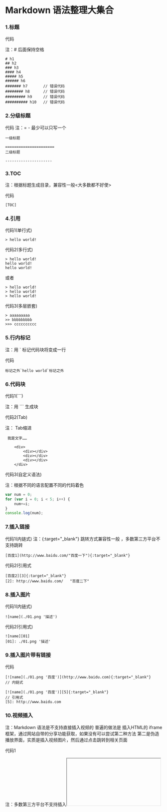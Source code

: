 # Markdown 语法整理大集合

### 1.标题

代码

注：# 后面保持空格
```
# h1
## h2
### h3
#### h4
##### h5
###### h6
####### h7       // 错误代码
######## h8      // 错误代码
######### h9     // 错误代码
########## h10   // 错误代码

```
### 2.分级标题

代码
注：= - 最少可以只写一个
```
一级标题

======================
二级标题

---------------------
```
### 3.TOC
注：根据标题生成目录，兼容性一般<大多数都不好使>

代码
```
[TOC]
```
### 4.引用
代码1(单行式)
```
> hello world!
```
代码2(多行式)
```
> hello world!
hello world!
hello world!
```
或者
```
> hello world!
> hello world!
> hello world!
```
代码3(多层嵌套)
```
> aaaaaaaaa
>> bbbbbbbbb
>>> cccccccccc
```
### 5.行内标记
注：用 ` 标记代码块将变成一行

代码
```
标记之外`hello world`标记之外
```
### 6.代码块
代码1(```)

注：用 ``` 生成块

代码2(Tab)

注： Tab缩进
```
 我是文字……

    <div>   
        <div></div>
        <div></div>
        <div></div>
    </div>
```
代码3(自定义语法)

注：根据不同的语言配置不同的代码着色
```javascript
var num = 0;
for (var i = 0; i < 5; i++) {
    num+=i;
}
console.log(num);
```
### 7.插入链接
代码1(内链式)
注：{:target="_blank"} 跳转方式兼容性一般 ，多数第三方平台不支持跳转
```
[百度1](http://www.baidu.com/"百度一下"){:target="_blank"}
```
代码2(引用式
```
[百度2][3]{:target="_blank"}
[2]: http://www.baidu.com/   "百度二下"
```
### 8.插入图片
代码1(内链式)
```
![name](./01.png '描述')
```
代码2(引用式)
```
![name][01]
[01]: ./01.png '描述'
```
### 9.插入图片带有链接
代码
```
[![name](./01.png '百度')](http://www.baidu.com){:target="_blank"}         // 内链式

[![name](./01.png '百度')][5]{:target="_blank"}                         // 引用式
[5]: http://www.baidu.com
```
### 10.视频插入
注：Markdown 语法是不支持直接插入视频的
普遍的做法是 插入HTML的 iframe 框架，通过网站自带的分享功能获取，如果没有可以尝试第二种方法
第二是伪造播放界面，实质是插入视频图片，然后通过点击跳转到相关页面

代码1

注：多数第三方平台不支持插入<iframe>视频
```
<iframe height=498 width=510 src='http://player.youku.com/embed/XMjgzNzM0NTYxNg==' frameborder=0 'allowfullscreen'></iframe>
```

代码2
```
[![youku2](./youku2.png)](http://v.youku.com/v_show/id_XMjgzNzM0NTYxNg==.html?spm=a2htv.20009910.contentHolderUnit2.A&from=y1.3-tv-grid-1007-9910.86804.1-2#paction){:target="_blank"}
```
### 11.序表
代码1(有序)

注：序列.后 保持空格
```
1. one
2. two
3. three
```
代码2(无序)
```
* one
* two
* three
```
代码3(序表嵌套)
```
1. one
    1. one-1
    2. two-2
2. two
    * two-1
    * two-2
```

### 12.任务列表
注：兼容性一般 要隔开一行

代码
```
这是文字……

- [x] 选项一
- [ ] 选项二  
- [ ]  [选项3]
```
### 13.表情
[表情代码地址](https://www.webpagefx.com/tools/emoji-cheat-sheet/)

### 14.表格
注： : 代表对齐方式 , : 与 | 之间不要有空格，否则对齐会有些不兼容

代码1
```
|    a    |       b       |      c     |
|:-------:|:------------- | ----------:|
|   居中  |     左对齐    |   右对齐   |
|=========|===============|============|
```
代码2(简约写法)
```
a  | b | c  
:-:|:- |-:
    居中    |     左对齐      |   右对齐    
============|=================|=============
```

### 15.支持内嵌CSS样式
代码
```
<p style="color: #AD5D0F;font-size: 30px; font-family: '宋体';">内联样式</p>
```
### 16.语义标记


|描述|效果|代码|
|:---:|:---:|:---:|
|斜体|*斜体*|\*斜体*|
|斜体|	_斜体_|	\_斜体_|
|加粗|	**加粗**|	\*\*加粗**|
|加粗+斜体|	***加粗+斜体***|	\*\*\*加粗+斜体***|
|加粗+斜体|	**_加粗+斜体_**|	\*\*\_加粗+斜体_**|
|删除线|~~删除线~~|	\~\~删除线~~|

### 17.语义标签

|描述|效果|代码|
|:--:|:--:|:--:|
|斜体|<i>斜体</i>|	\<i>斜体\</i>|
|加粗|<b>加粗</b>|\<b>加粗\</b>|
|强调|<em>强调</em>|\<em>强调\</em>|
|上标|Z<sup>a</sup>|Z\<sup>a\</sup>|
|下标|Z<sub>a</sub>|Z\<sub>a\</sub>|
|键盘文本|<kbd>Ctrl</kbd>|\<kbd>Ctrl\</kbd>|
|换行|	|\<br />|

### 18.格式化文本
保持输入排版格式不变

注：对内置标签需要破坏结构才能显示

代码
```
<pre>
hello world
         hi
  hello world
</pre>
```
错误解决方法

注：标签内部添加空格 或者 直接使用 ``` 标记来处理

代码1(插入空格)
```
<pre>
    < div>   
        < div>< /div>
        < div>< /div>
        < div>< /div>
    < /div>
</pre>
```
### 19.公式 {#1}
注：1个$左对齐，2个居中

代码
```
$$ x \href{why-equal.html}{=} y^2 + 1 $$
$ x = {-b \pm \sqrt{b^2-4ac} \over 2a}. $
```
$$ x \href{why-equal.html}{=} y^2 + 1 $$
$ x = {-b \pm \sqrt{b^2-4ac} \over 2a}. $

### 20.分隔符
注：最少三个 --- 或 *** 或 * * *

代码
```
***
---
* * *
```
### 21.脚注
代码
```
Markdown[^1]
[^1]: Markdown是一种纯文本标记语言        // 在文章最后面显示脚注
```
Markdown[^1]
[^1]: Markdown是一种纯文本标记语言        // 在文章最后面显示脚注

### 22.锚点
代码
注：只有标题支持锚点 跳转目录方括号后 保持空格
```
[公式标题锚点](#1)

### [需要跳转的目录] {#1}    // 方括号后保持空格
```
[公式标题锚点]()

### 23.定义型列表
注：解释型定义
代码
```
Markdown
:    轻量级文本标记语言，可以转换成html，pdf等格式  //  开头一个`:` + `Tab` 或 四个空格

代码块定义
:    代码块定义……

        var a = 10;            // 保持空一行与 递进缩进
```

### 24.自动邮箱链接
代码
```
<xxx@outlook.com>
```

### 25.流程图
代码1
```
st=>start: 开始|past:> http://www.baidu.com // 开始
e=>end: 结束                // 结束
c1=>condition: 条件1:>http://www.baidu.com[_parent]    // 判断条件
c2=>condition: 条件2        // 判断条件
c3=>condition: 条件3        // 判断条件
io=>inputoutput: 输出        // 输出
//----------------以上为定义参数-------------------------

//----------------以下为连接参数-------------------------
// 开始->判断条件1为no->判断条件2为no->判断条件3为no->输出->结束
st->c1(yes,right)->c2(yes,right)->c3(yes,right)->io->e
c1(no)->e                     // 条件1不满足->结束
c2(no)->e                     // 条件2不满足->结束
c3(no)->e                     // 条件3不满足->结束
```
代码详解

流程图分为两个部分： 定义参数 然后 连接参数

定义示例：
```
tag=>type: content:>url           // 形参格式    
st=>start: 开始:>http://www.baidu.com[blank]    //实参格式
```
注： st=>start: 开始 的：后面保持空格

|形参|实参|含义|
|:---|:---|:---|
|tag|st|标签 (可以自定义)|
|=>|=>|赋值|
|type|start|类型 (6种类型)|
|content|开始|描述内容 (可以自定义)|
|:>url|http://www.baidu.com[blank]|链接与跳转方式 兼容性很差|


|6种类型|含义|
|:--|:--|
|start|启动|
|end|结束|
|operation|程序|
|subroutine|子程序|
|condition|条件|
|inputoutput|输出|
连接示例：
```
st->c1(yes,right)->c2(yes,right)->c3(yes,right)->io->e
开始->判断条件1为no->判断条件2为no->判断条件3为no->输出->结束
```

|形参|实参|含义|
|:---|:---|:---|
|->|->|连接|
|condition|c1|条件|
|(布尔值,方向)	|(yes,right)|	如果满足向右连接，4种方向：right ，left，up ，down 默认为：down|

注：operation (程序); subroutine (子程序) ;condition (条件)，都可以在括号里加入连接方向。
```
operation(right)
subroutine(left)
condition(yes,right)      // 只有条件 才能加布尔值
```
代码2

注：添加样式和url跳转 需要添加第三方的脚本，
实际效果很差，使用起来麻烦，意义不大
```
st=>start: 启动|past:>http://www.baidu.com[blank]    // 开始
e=>end: 结束                        // 结束
op1=>operation: 方案一                // 运算1
sub2=>subroutine: 方案二|approved:>http://www.baidu.com[_parent]  // 运算2
sub3=>subroutine: 重新制定方案        // 运算2
cond1=>condition: 行不行？|request  // 判断条件1
cond2=>condition: 行不行？            // 判断条件2
io=>inputoutput: 结果满意            // 输出

// 开始->方案1->判断条件->
st->op1->cond1
// 判断条件1为no->方案2->判断条件2为no->重新制定方案->方案1
cond1(no,right)->sub2->cond2(no,right)->sub3(right)->op1
cond1(yes)->io->e          // 判断条件满足->输出->结束
cond2(yes)->io->e         // 判断条件满足->输出->结束
```

### 26.时序图
代码1
```
A->>B: 你好
Note left of A: 我在左边      // 注释方向，只有左右，没有上下
Note right of B: 我在右边
B-->A: 很高兴认识你
```
代码详解

注：A->>B: 你好 后面可以不写文字，但是一定要在最后加上：
Note left of A 代表注释在A的左边

|符号|含义|
|:--:|:--:|
|-|实线|
|>|实心箭头|
|--|虚线|
|>>|空心箭头|

代码2
```
起床->吃饭: 稀饭油条
吃饭->上班: 不要迟到了
上班->午餐: 吃撑了
上班->下班:
Note right of 下班: 下班了
下班->回家:
Note right of 回家: 到家了
回家-->>起床:
Note left of 起床: 新的一天
```
### 27.生成侧边栏扩展
注：生成侧边栏一般是插入JS，再就是模板，
总体来说，很是麻烦，效果一般，不作详解。
